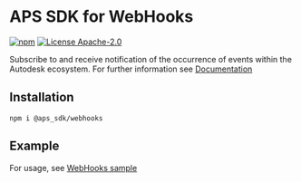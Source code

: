 # APS SDK for WebHooks

[![npm](https://img.shields.io/badge/npm-8.11-blue.svg)](https://www.npmjs.com/)
[![License Apache-2.0](https://img.shields.io/badge/license-Apache--2.0-blue.svg)](LICENSE)

Subscribe to and receive notification of the occurrence of events within the Autodesk ecosystem.
For further information see [Documentation](https://aps.autodesk.com/en/docs/webhooks/v1/developers_guide/overview)

## Installation 
```
npm i @aps_sdk/webhooks
```
## Example

For usage, see [WebHooks sample](https://github.com/autodesk-platform-services/aps-sdk-node/blob/main/samples/webhooks.ts)

